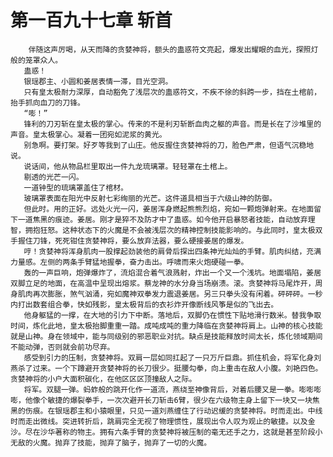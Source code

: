 # 第一百九十七章 斩首
        伴随这声厉喝，从天而降的贪婪神将，额头的蛊惑符文亮起，爆发出耀眼的血光，探照灯般的笼罩众人。
       蛊惑！
       银瑶郡主、小圆和姜居表情一滞，目光空洞。
       只有皇太极耐力深厚，自动豁免了浅层次的蛊惑符文，不疾不徐的斜跨一步，挡在土棺前，抬手抓向血刀的刀锋。
       “嘭！”
       锋利的刀刃斩在皇太极的掌心。传来的不是利刃斩断血肉之躯的声音。而是长在了沙堆里的声音。皇太极掌心。凝着一团宛如泥浆的黄光。
       别急啊。要打架。好歹等我到了山庄。他反握住贪婪神将的刀，脸色严肃，但语气沉稳地说。
       说话间，他从物品栏里取出一件九龙琉璃罩。轻轻罩在土棺上。
       剔透的光芒一闪。
       一道钟型的琉璃罩盖住了棺材。
       玻璃罩表面在阳光中反射七彩绚丽的光芒。这件道具相当于六级山神的防御。
       但此时。用的正好。远处火光一闪，姜居浑身燃起熊熊烈焰，宛如一颗炮弹射来。在地面留下一道焦黑的痕迹。姜居。刚才是猝不及防才中了蛊惑。如今他开启暴怒者技能，自动放弃理智，拥抱狂怒。这种状态下的火魔是不会被浅层次的精神控制技能影响的。与此同时，皇太极双手握住刀锋，死死钳住贪婪神将，要么放弃法器，要么硬接姜居的爆发。
       哼！贪婪神将浑身肌肉一股撑起劲装他的肩骨后探出四条神光灿灿的手臂。肌肉纠结，充满力量感。左侧的两条手臂猛地握拳，奋力击出。呼啸而来火炮硬碰一拳。
       轰的一声巨响，炮弹爆炸了，流焰混合着气浪溅射，炸出一个又一个浅坑。地面塌陷，姜居双脚立足的地面，在高温中呈现出熔浆。蔡龙神的水分身当场崩溃。滚。贪婪神将马尾炸开，周身肌肉再次膨胀，煞气汹涌，宛如魔神双拳发力震退姜居。另三只拳头没有闲着。砰砰砰。一秒内打出数套组合拳，快如残影，皇太极背后的衣衫炸开像断线风筝是似的飞出去。
       他身躯猛的一撑，在大地的引力下中断。落地后，双脚仍在惯性下贴地滑行数米。替我争取时间，炼化此地，皇太极抬脚重重一踏。成吨成吨的重力降临在贪婪神将肩上。山神的核心技能就是山神。身在领域中，能与同级别的邪恶职业对抗。缺点是技能释放时间太长，炼化领域期间不能动弹，否则就会前功尽弃。
       感受到引力的压制，贪婪神将。双肩一层如同扛起了一只万斤巨鼎。抓住机会，将军化身刘燕杀了过来。一个下蹲避开贪婪神将的长刀很少。挺腰勾拳，向上重击在敌人小腹。刘艳四色。贪婪神将的小户大面积碳化，在他区区区顶撞敌人之际。
       将军。双腿一弹。蚂蚱般的跳开化作一道流，燕绕至神像背后，对着后腰又是一拳。嘭嘭嘭嘭，他像个敏捷的爆裂拳手，一次次避开长刀斩击6臂，很少在六级物主身上留下一块又一块焦黑的伤痕。在银瑶郡主和小猿眼里，只见一道刘燕缠住了行动迟缓的贪婪神将。时而走出。中线时而走出微线。突进转折后，跳肩完全无视了物理惯性，展现出令人叹为观止的敏捷。以及金沙。尽在沙华著称的物主。拥有六条手臂的贪婪神将被压制的毫无还手之力，这就是甚至阶段小无敌的火魔。抛弃了技能，抛弃了脑子，抛弃了一切的火魔。